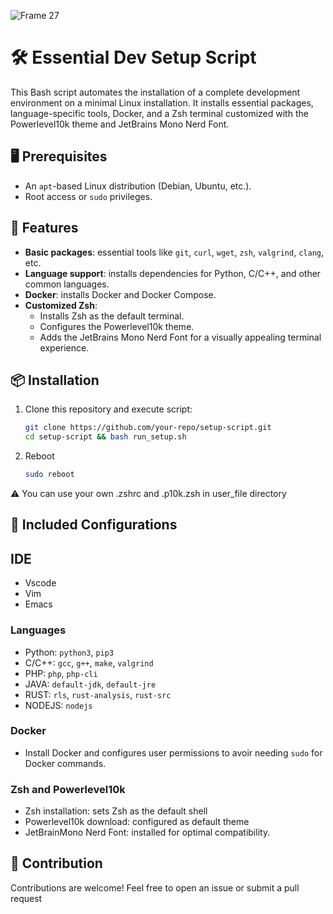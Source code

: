 ![Frame 27](https://github.com/user-attachments/assets/c326eb30-8f2f-424a-a0c2-1d2988325cb7)
# 🛠️ Essential Dev Setup Script

This Bash script automates the installation of a complete development environment on a minimal Linux installation. It installs essential packages, language-specific tools, Docker, and a Zsh terminal customized with the Powerlevel10k theme and JetBrains Mono Nerd Font.


## 🖥️ Prerequisites

- An `apt`-based Linux distribution (Debian, Ubuntu, etc.).
- Root access or `sudo` privileges.


## 🚀 Features

- **Basic packages**: essential tools like `git`, `curl`, `wget`, `zsh`, `valgrind`, `clang`, etc.
- **Language support**: installs dependencies for Python, C/C++, and other common languages.
- **Docker**: installs Docker and Docker Compose.
- **Customized Zsh**:
  - Installs Zsh as the default terminal.
  - Configures the Powerlevel10k theme.
  - Adds the JetBrains Mono Nerd Font for a visually appealing terminal experience.


## 📦 Installation

1. Clone this repository and execute script:
   ```bash
   git clone https://github.com/your-repo/setup-script.git
   cd setup-script && bash run_setup.sh
   ```
2. Reboot
   ```bash
   sudo reboot
   ```
⚠ You can use your own .zshrc and .p10k.zsh in user_file directory

## 🔧 Included Configurations

## IDE
- Vscode
- Vim
- Emacs

### Languages

- Python: `python3`, `pip3`
- C/C++: `gcc`, `g++`, `make`, `valgrind`
- PHP: `php`, `php-cli`
- JAVA: `default-jdk`, `default-jre`
- RUST: `rls`, `rust-analysis`, `rust-src`
- NODEJS: `nodejs`

### Docker

- Install Docker and configures user permissions to avoir needing `sudo` for Docker commands.

### Zsh and Powerlevel10k

- Zsh installation: sets Zsh as the default shell
- Powerlevel10k download: configured as default theme
- JetBrainMono Nerd Font: installed for optimal compatibility.

## 🤝 Contribution
Contributions are welcome! Feel free to open an issue or submit a pull request

